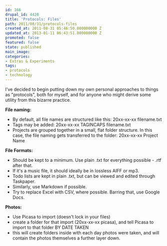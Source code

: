 ```yaml
---
id: 166
drupal_id: 4428
title: 'Protocols: Files'
path: 2011/08/31/protocols-files
created_at: 2011-08-31 05:46:50.000000000 Z
updated_at: 2013-01-11 06:43:51.000000000 Z
promoted: false
featured: false
state: published
main_image: 
categories:
- Extras & Experiments
tags:
- protocols
- technology
---
```

I've decided to begin putting down my own personal approaches to things as "protocols", both for myself, and for anyone who might derive some utility from this bizarre practice.

**File naming:**  

* By default, all file names are structured like this: 20xx-xx-xx filename.txt  
* Tags may be added: 20xx-xx-xx TAGINCAPS filename.txt  
* Projects are grouped together in a small, flat folder structure. In this case, the file naming gets transferred to the folder: 20xx-xx-xx Project Name

**File Formats:**  

* Should be kept to a minimum. Use plain .txt for everything possible - .rtf after that.  
* If it's a music file, it should ideally be in lossless AIFF or mp3.  
* Todo lists are kept in plain .txt, but can be viewed and edited through Taskpaper.  
* Similarly, use Markdown if possible.  
* Try to replace Excel with CSV, where possible. Barring that, use Google Docs.  

**Photos:**  

* Use Picasa to import (doesn't lock in your files)  
* create a folder for that import (20xx-xx-xx picasa), and tell Picasa to import to that folder BY DATE TAKEN  
* this will create folders inside with each day photos were taken, and will contain the photos themselves a further layer down.  

